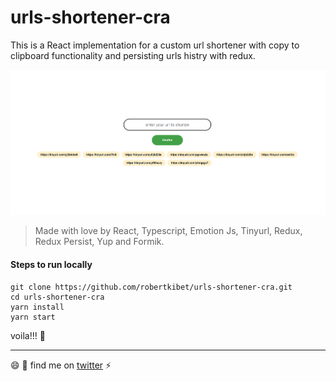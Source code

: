 # urls-shortener-cra
This is a React implementation for a custom url shortener with copy to clipboard functionality and persisting urls histry with redux.

![Screenshot](sample-screenshort-url-shortener.PNG)


> Made with love by React, Typescript, Emotion Js, Tinyurl, Redux, Redux Persist, Yup and Formik.

#### Steps to run locally
```
git clone https://github.com/robertkibet/urls-shortener-cra.git
cd urls-shortener-cra
yarn install
yarn start
```
voila!!! :tada:

--- 

:smile: :tada: find me on [twitter](https://twitter.com/realrobertkibet) :zap: